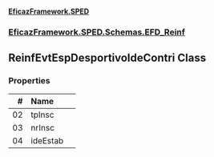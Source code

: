 #### [EficazFramework.SPED](EficazFrameworkSPED.md 'EficazFramework SPED')
### [EficazFramework.SPED.Schemas.EFD_Reinf](EficazFramework.SPED.Schemas.EFD_Reinf.md 'EficazFramework.SPED.Schemas.EFD_Reinf')

## ReinfEvtEspDesportivoIdeContri Class
### Properties

| # | Name | |
| ---: | :--- | :--- |
| 02 | tpInsc |  |
| 03 | nrInsc |  |
| 04 | ideEstab |  |
